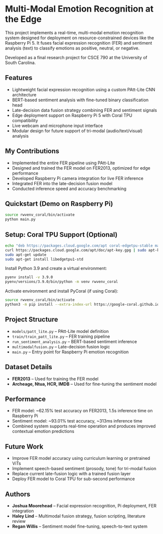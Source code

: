 # Multi-Modal Emotion Recognition at the Edge

This project implements a real-time, multi-modal emotion recognition system designed for deployment on resource-constrained devices like the Raspberry Pi 5. It fuses facial expression recognition (FER) and sentiment analysis (text) to classify emotions as positive, neutral, or negative.

Developed as a final research project for CSCE 790 at the University of South Carolina.

## Features

- Lightweight facial expression recognition using a custom PAtt-Lite CNN architecture
- BERT-based sentiment analysis with fine-tuned binary classification head
- Late-decision data fusion strategy combining FER and sentiment signals
- Edge deployment support on Raspberry Pi 5 with Coral TPU compatibility
- Live webcam and microphone input interface
- Modular design for future support of tri-modal (audio/text/visual) analysis

## My Contributions

- Implemented the entire FER pipeline using PAtt-Lite
- Designed and trained the FER model on FER2013, optimized for edge performance
- Developed Raspberry Pi camera integration for live FER inference
- Integrated FER into the late-decision fusion model
- Conducted inference speed and accuracy benchmarking

## Quickstart (Demo on Raspberry Pi)

```bash
source rwvenv_coral/bin/activate
python main.py
```

## Setup: Coral TPU Support (Optional)

```bash
echo "deb https://packages.cloud.google.com/apt coral-edgetpu-stable main" | sudo tee /etc/apt/sources.list.d/coral-edgetpu.list
curl https://packages.cloud.google.com/apt/doc/apt-key.gpg | sudo apt-key add -
sudo apt-get update
sudo apt-get install libedgetpu1-std
```

Install Python 3.9 and create a virtual environment:

```bash
pyenv install -v 3.9.0
pyenv/versions/3.9.0/bin/python -m venv rwvenv_coral
```

Activate environment and install PyCoral (if using Coral):

```bash
source rwvenv_coral/bin/activate
python3 -m pip install --extra-index-url https://google-coral.github.io/py-repo/ pycoral~=2.0
```

## Project Structure

- `models/patt_lite.py` – PAtt-Lite model definition
- `train/train_patt_lite.py` – FER training pipeline
- `run_sentiment_analysis.py` – BERT-based sentiment inference
- `multimodalfusion.py` – Late-decision fusion logic
- `main.py` – Entry point for Raspberry Pi emotion recognition

## Dataset Details

- **FER2013** – Used for training the FER model
- **Archeage, Ntua, HCR, IMDB** – Used for fine-tuning the sentiment model

## Performance

- FER model: ~62.15% test accuracy on FER2013, 1.5s inference time on Raspberry Pi
- Sentiment model: ~93.01% test accuracy, ~313ms inference time
- Combined system supports real-time operation and produces improved contextual emotion predictions

## Future Work

- Improve FER model accuracy using curriculum learning or pretrained ViTs
- Implement speech-based sentiment (prosody, tone) for tri-modal fusion
- Replace current late-fusion logic with a trained fusion layer
- Deploy FER model to Coral TPU for sub-second performance

## Authors

- **Joshua Moorehead** – Facial expression recognition, Pi deployment, FER integration
- **Haley Lind** – Multimodal fusion strategy, fusion scripting, literature review
- **Regan Willis** – Sentiment model fine-tuning, speech-to-text system
